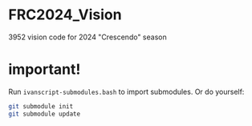 # FRC2024_Vision
3952 vision code for 2024 "Crescendo" season

# important!
Run `ivanscript-submodules.bash` to import submodules.
Or do yourself: 
```bash
git submodule init
git submodule update
```